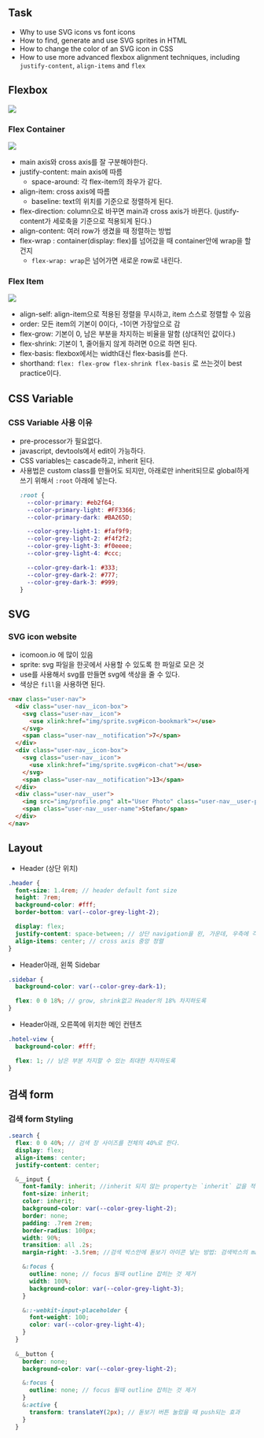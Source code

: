 ## Task
- Why to use SVG icons vs font icons
- How to find, generate and use SVG sprites in HTML
- How to change the color of an SVG icon in CSS
- How to use more advanced flexbox alignment techniques, including `justify-content`, `align-items` and `flex`

## Flexbox
![](./img/flexbox-concept.png)
### Flex Container
![](./img/flexbox-property.png)
- main axis와 cross axis를 잘 구분해야한다.
- justify-content: main axis에 따름
    - space-around: 각 flex-item의 좌우가 같다.
- align-item: cross axis에 따름
    - baseline: text의 위치를 기준으로 정렬하게 된다.
- flex-direction: column으로 바꾸면 main과 cross axis가 바뀐다. (justify-content가 세로축을 기준으로 적용되게 된다.)
- align-content: 여러 row가 생겼을 때 정렬하는 방법
- flex-wrap : container(display: flex)를 넘어갔을 때 container안에 wrap을 할건지
    - `flex-wrap: wrap`은 넘어가면 새로운 row로 내린다.
### Flex Item
![](./img/flexbox-property.png)
- align-self: align-item으로 적용된 정렬을 무시하고, item 스스로 정렬할 수 있음
- order: 모든 item의 기본이 0이다, -1이면 가장앞으로 감
- flex-grow: 기본이 0, 남은 부분을 차지하는 비율을 말함 (상대적인 값이다.)
- flex-shrink: 기본이 1, 줄어들지 않게 하려면 0으로 하면 된다.
- flex-basis: flexbox에서는 width대신 flex-basis를 쓴다.
- shorthand: `flex: flex-grow flex-shrink flex-basis` 로 쓰는것이 best practice이다.

## CSS Variable
### CSS Variable 사용 이유
- pre-processor가 필요없다.
- javascript, devtools에서 edit이 가능하다.
- CSS variables는 cascade하고, inherit 된다.
- 사용법은 custom class를 만들어도 되지만, 아래로만 inherit되므로 global하게 쓰기 위해서 `:root` 아래에 넣는다.
  ```css
  :root {
    --color-primary: #eb2f64;
    --color-primary-light: #FF3366;
    --color-primary-dark: #BA265D;

    --color-grey-light-1: #faf9f9;
    --color-grey-light-2: #f4f2f2;
    --color-grey-light-3: #f0eeee;
    --color-grey-light-4: #ccc;

    --color-grey-dark-1: #333;
    --color-grey-dark-2: #777;
    --color-grey-dark-3: #999;
  }
  ```

## SVG
### SVG icon website
- icomoon.io 에 많이 있음
- sprite: svg 파일을 한곳에서 사용할 수 있도록 한 파일로 모은 것
- use를 사용해서 svg를 만들면 svg에 색상을 줄 수 있다.
- 색상은 `fill`을 사용하면 된다.
```html
<nav class="user-nav">
  <div class="user-nav__icon-box">
    <svg class="user-nav__icon">
      <use xlink:href="img/sprite.svg#icon-bookmark"></use>
    </svg>
    <span class="user-nav__notification">7</span>
  </div>
  <div class="user-nav__icon-box">
    <svg class="user-nav__icon">
      <use xlink:href="img/sprite.svg#icon-chat"></use>
    </svg>
    <span class="user-nav__notification">13</span>
  </div>
  <div class="user-nav__user">
    <img src="img/profile.png" alt="User Photo" class="user-nav__user-photo">
    <span class="user-nav__user-name">Stefan</span>
  </div>
</nav>
```

## Layout
- Header (상단 위치)
```scss
.header {
  font-size: 1.4rem; // header default font size
  height: 7rem;
  background-color: #fff;
  border-bottom: var(--color-grey-light-2);

  display: flex;
  justify-content: space-between; // 상단 navigation을 왼, 가운데, 우측에 각각 위치 시킴
  align-items: center; // cross axis 중앙 정렬
}
```
- Header아래, 왼쪽 Sidebar
```scss
.sidebar {
  background-color: var(--color-grey-dark-1);

  flex: 0 0 18%; // grow, shrink없고 Header의 18% 차지하도록
}
```
- Header아래, 오른쪽에 위치한 메인 컨텐츠
```scss
.hotel-view {
  background-color: #fff;

  flex: 1; // 남은 부분 차지할 수 있는 최대한 차지하도록
}
```

## 검색 form 
### 검색 form Styling
```scss
.search {
  flex: 0 0 40%; // 검색 창 사이즈를 전체의 40%로 한다.
  display: flex;
  align-items: center;
  justify-content: center;

  &__input {
    font-family: inherit; //inherit 되지 않는 property는 `inherit` 값을 적용해준다.
    font-size: inherit;
    color: inherit;
    background-color: var(--color-grey-light-2);
    border: none;
    padding: .7rem 2rem;
    border-radius: 100px;
    width: 90%;
    transition: all .2s;
    margin-right: -3.5rem; //검색 박스안에 돋보기 아이콘 넣는 방법: 검색박스의 margin-right를 (-)값으로 해준다.

    &:focus {
      outline: none; // focus 될때 outline 잡히는 것 제거
      width: 100%;
      background-color: var(--color-grey-light-3);
    }

    &::-webkit-input-placeholder {
      font-weight: 100;
      color: var(--color-grey-light-4);
    }
  }
    
  &__button {
    border: none;
    background-color: var(--color-grey-light-2);

    &:focus {
      outline: none; // focus 될때 outline 잡히는 것 제거
    }
    &:active {
      transform: translateY(2px); // 돋보기 버튼 눌렀을 때 push되는 효과
    }
  }
```